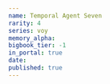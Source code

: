 ```yaml
---
name: Temporal Agent Seven
rarity: 4
series: voy
memory_alpha:
bigbook_tier: -1
in_portal: true
date:
published: true
---
```



